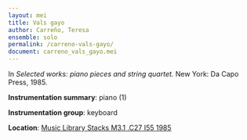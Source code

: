 ```yaml
---
layout: mei
title: Vals gayo
author: Carreño, Teresa
ensemble: solo
permalink: /carreno-vals-gayo/
document: carreno_vals_gayo.mei
---
```


In *Selected works: piano pieces and string quartet.* New York: Da Capo Press, 1985.

**Instrumentation summary**: piano (1)

**Instrumentation group**: keyboard

**Location**: <a href="https://tufts-primo.hosted.exlibrisgroup.com/primo-explore/fulldisplay?docid=01TUN_ALMA21106777390003851&context=L&vid=01TUN&lang=en_US&search_scope=EVERYTHING&adaptor=Local%20Search%20Engine&tab=everything&query=any,contains,Selected%20works%20:%20piano%20pieces%20and%20string%20quartet%20Carreno&sortby=rank&offset=0" target="_blank">Music Library Stacks M3.1 .C27 I55 1985</a>
